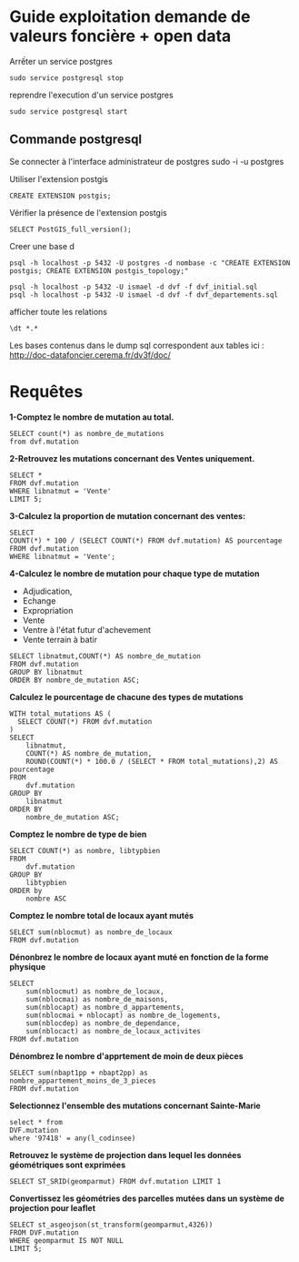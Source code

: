 # Guide exploitation demande de valeurs foncière + open **data**

Arrếter un service postgres 
```
sudo service postgresql stop
```

reprendre l'execution d'un service postgres

```
sudo service postgresql start
```


## Commande postgresql
Se connecter à l'interface administrateur de postgres
sudo -i -u postgres

Utiliser l'extension postgis
```
CREATE EXTENSION postgis;
```

Vérifier la présence de l'extension postgis
```
SELECT PostGIS_full_version();
```

Creer une base d
```
psql -h localhost -p 5432 -U postgres -d nombase -c "CREATE EXTENSION postgis; CREATE EXTENSION postgis_topology;"
```

```
psql -h localhost -p 5432 -U ismael -d dvf -f dvf_initial.sql
psql -h localhost -p 5432 -U ismael -d dvf -f dvf_departements.sql
```
afficher toute les relations 
```
\dt *.*
```
Les bases contenus dans le dump sql correspondent aux tables ici :
http://doc-datafoncier.cerema.fr/dv3f/doc/


# Requêtes

**1-Comptez le nombre de mutation au total.** 
```
SELECT count(*) as nombre_de_mutations
from dvf.mutation
```
**2-Retrouvez les mutations concernant des Ventes uniquement.**
```
SELECT * 
FROM dvf.mutation
WHERE libnatmut = 'Vente'
LIMIT 5;
```


**3-Calculez la proportion de mutation concernant des ventes:** 

```
SELECT 
COUNT(*) * 100 / (SELECT COUNT(*) FROM dvf.mutation) AS pourcentage
FROM dvf.mutation
WHERE libnatmut = 'Vente';
```

**4-Calculez le nombre de mutation pour chaque type de mutation** 
- Adjudication, 
- Echange
- Expropriation
- Vente
- Ventre à l'état futur d'achevement
- Vente terrain à batir

```
SELECT libnatmut,COUNT(*) AS nombre_de_mutation
FROM dvf.mutation
GROUP BY libnatmut
ORDER BY nombre_de_mutation ASC;
```

**Calculez le pourcentage de chacune des types de mutations**

```
WITH total_mutations AS (
  SELECT COUNT(*) FROM dvf.mutation
)
SELECT 
    libnatmut,
    COUNT(*) AS nombre_de_mutation,
    ROUND(COUNT(*) * 100.0 / (SELECT * FROM total_mutations),2) AS pourcentage
FROM 
    dvf.mutation
GROUP BY 
    libnatmut
ORDER BY 
    nombre_de_mutation ASC;
```

**Comptez le nombre de type de bien**

```
SELECT COUNT(*) as nombre, libtypbien
FROM 
    dvf.mutation
GROUP BY 
    libtypbien
ORDER by 
    nombre ASC

```

**Comptez le nombre total de locaux ayant mutés**

```
SELECT sum(nblocmut) as nombre_de_locaux
FROM dvf.mutation

```

**Dénonbrez le nombre de locaux ayant muté en fonction de la forme physique**

```
SELECT 
    sum(nblocmut) as nombre_de_locaux,
    sum(nblocmai) as nombre_de_maisons,
    sum(nblocapt) as nombre_d_appartements,
    sum(nblocmai + nblocapt) as nombre_de_logements,
    sum(nblocdep) as nombre_de_dependance,
    sum(nblocact) as nombre_de_locaux_activites
FROM dvf.mutation
```

**Dénombrez le nombre d'apprtement de moin de deux pièces**

```
SELECT sum(nbapt1pp + nbapt2pp) as nombre_appartement_moins_de_3_pieces
FROM dvf.mutation
```
**Selectionnez l'ensemble des mutations concernant Sainte-Marie**

```
select * from
DVF.mutation
where '97418' = any(l_codinsee)
```

**Retrouvez le système de projection dans lequel les données géométriques sont exprimées**
```
SELECT ST_SRID(geomparmut) FROM dvf.mutation LIMIT 1
```

**Convertissez les géométries des parcelles mutées dans un système de projection pour leaflet**
```
SELECT st_asgeojson(st_transform(geomparmut,4326))
FROM DVF.mutation
WHERE geomparmut IS NOT NULL
LIMIT 5;
```
